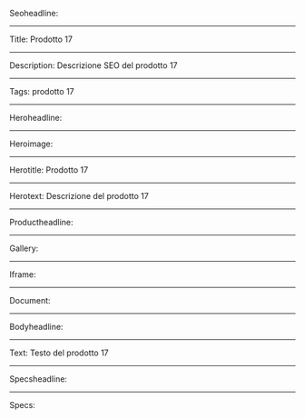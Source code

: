 Seoheadline:

----

Title: Prodotto 17

----

Description: Descrizione SEO del prodotto 17

----

Tags: prodotto 17

----

Heroheadline:

----

Heroimage:

----

Herotitle: Prodotto 17

----

Herotext: Descrizione del prodotto 17

----

Productheadline:

----

Gallery:

----

Iframe:

----

Document:

----

Bodyheadline:

----

Text: Testo del prodotto 17

----

Specsheadline:

----

Specs: 
